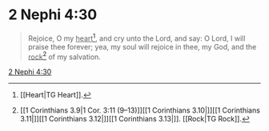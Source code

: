 # 2 Nephi 4:30

> Rejoice, O my <u>heart</u>[^a], and cry unto the Lord, and say: O Lord, I will praise thee forever; yea, my soul will rejoice in thee, my God, and the <u>rock</u>[^b] of my salvation.

[2 Nephi 4:30](https://www.churchofjesuschrist.org/study/scriptures/bofm/2-ne/4?lang=eng&id=p30#p30)


[^a]: [[Heart|TG Heart]].  
[^b]: [[1 Corinthians 3.9|1 Cor. 3:11 (9–13)]][[1 Corinthians 3.10|]][[1 Corinthians 3.11|]][[1 Corinthians 3.12|]][[1 Corinthians 3.13|]]. [[Rock|TG Rock]].  
